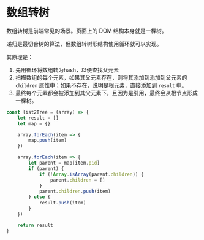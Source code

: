 # 数组转树

数组转树是前端常见的场景。页面上的 DOM 结构本身就是一棵树。

递归是最切合树的算法，但数组转树形结构使用循环就可以实现。

其原理是：
1. 先用循环将数组转为hash，以便查找父元素
2. 扫描数组的每个元素，如果其父元素存在，则将其添加到添加到父元素的 `children` 属性中；如果不存在，说明是根元素，直接添加到 `result` 中。
3. 最终每个元素都会被添加到其父元素下，且因为是引用，最终会从根节点形成一棵树。

```js
const list2Tree = (array) => {
    let result = []
    let map = {}

    array.forEach(item => {
        map.push(item)
    })

    array.forEach(item => {
        let parent = map[item.pid]
        if (parent) {
            if (!Array.isArray(parent.children)) {
                parent.children = []
            }
            parent.children.push(item)
        } else {
            result.push(item)
        }
    })

    return result
}
```